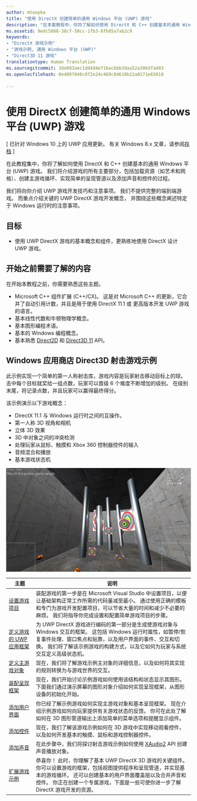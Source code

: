 ```yaml
---
author: mtoepke
title: "使用 DirectX 创建简单的通用 Windows 平台 (UWP) 游戏"
description: "在本套教程中，你将了解如何使用 DirectX 和 C++ 创建基本的通用 Windows 平台 (UWP) 游戏。"
ms.assetid: 9edc5868-38cf-58cc-1fb3-8fb85a7ab2c9
keywords:
- "DirectX 游戏示例"
- "游戏示例, 通用 Windows 平台 (UWP)"
- "Direct3D 11 游戏"
translationtype: Human Translation
ms.sourcegitcommit: 3de603aec1dd4d4e716acbbb3daa52a306dfa403
ms.openlocfilehash: 0e409f846c0f2e24c469c84610b22a0171e65018

---
```


# 使用 DirectX 创建简单的通用 Windows 平台 (UWP) 游戏


\[ 已针对 Windows 10 上的 UWP 应用更新。 有关 Windows 8.x 文章，请参阅[存档](http://go.microsoft.com/fwlink/p/?linkid=619132) \]

在此教程集中，你将了解如何使用 DirectX 和 C++ 创建基本的通用 Windows 平台 (UWP) 游戏。 我们将介绍游戏的所有主要部分，包括加载资源（如艺术和网格）、创建主游戏循环、实现简单的呈现管道以及添加声音和控件的过程。

我们将向你介绍 UWP 游戏开发技巧和注意事项。 我们不提供完整的端到端游戏。 而重点介绍关键的 UWP DirectX 游戏开发概念， 并围绕这些概念阐述特定于 Windows 运行时的注意事项。

## 目标


-   使用 UWP DirectX 游戏的基本概念和组件，更熟练地使用 DirectX 设计 UWP 游戏。

## 开始之前需要了解的内容


在开始本教程之前，你需要熟悉这些主题。

-   Microsoft C++ 组件扩展 (C++/CX)。 这是对 Microsoft C++ 的更新，它合并了自动引用计数，并且是用于使用 DirectX 11.1 或 更高版本开发 UWP 游戏的语言。
-   基本线性代数和牛顿物理学概念。
-   基本图形编程术语。
-   基本的 Windows 编程概念。
-   基本熟悉 [Direct2D](https://msdn.microsoft.com/library/windows/apps/dd370990.aspx) 和 [Direct3D 11](https://msdn.microsoft.com/library/windows/desktop/hh404569) API。

##  Windows 应用商店 Direct3D 射击游戏示例


此示例实现一个简单的第一人称射击库，游戏内容是玩家射击移动目标上的球。 击中每个目标就奖给一组点数，玩家可以晋级 6 个难度不断增加的级别。 在级别末尾，将记录点数，并且玩家可以赢得最终得分。

该示例演示以下游戏概念：

-   DirectX 11.1 与 Windows 运行时之间的互操作。
-   第一人称 3D 视角和相机
-   立体 3D 效果
-   3D 中对象之间的冲突检测
-   处理玩家从鼠标、触摸和 Xbox 360 控制器控件的输入
-   音频混合和播放
-   基本游戏状态机

![正在操作的游戏示例](images/simple3dgame-display.png)


| 主题 | 说明 |
|---------------------------------------------------------------------------------------------------|----------------------------------------------------------------------------------------------------------------------------------------------------------------------------------------------------------------------------------------------------------------------------------------------------------------------------------------------------------------------------------------------------------------------------------------------------------------|
| [设置游戏项目](tutorial--setting-up-the-games-infrastructure.md) | 装配游戏的第一步是在 Microsoft Visual Studio 中设置项目，以便让基础架构正常工作所需的代码量减至最小。 通过使用正确的模板和专门为游戏开发配置项目，可以节省大量的时间和减少不必要的麻烦。 我们将指导你完成设置和配置简单游戏项目的步骤。 |
| [定义游戏的 UWP 应用框架](tutorial--building-the-games-metro-style-app-framework.md) | 为 UWP DirectX 游戏进行编码的第一部分是生成使游戏对象与 Windows 交互的框架。 这包括 Windows 运行时属性，如暂停/恢复事件处理、窗口焦点和贴靠，以及用户界面的事件、交互和切换。 我们将了解该示例游戏的构建方式，以及它如何为玩家与系统交互定义高级状态机。 |
| [定义主游戏对象](tutorial--defining-the-main-game-loop.md) | 现在，我们将了解游戏示例主对象的详细信息，以及如何将其实现的规则转换为与游戏世界的交互。 |
| [装配呈现框架](tutorial--assembling-the-rendering-pipeline.md) | 现在，我们开始讨论示例游戏如何使用该结构和状态显示其图形。 下面我们通过演示屏幕的图形对象介绍如何实现呈现框架，从图形设备的初始化开始。 |
| [添加用户界面](tutorial--adding-a-user-interface.md) | 你已经了解示例游戏如何实现主游戏对象和基本呈现框架。 现在介绍示例游戏如何向玩家提供有关游戏状态的反馈。 你可在此处了解如何在 3D 图形管道输出上添加简单的菜单选项和提醒显示组件。 |
| [添加控件](tutorial--adding-controls.md) | 现在，我们了解该游戏示例如何在 3D 游戏中实现移动观看控件，以及如何开发基本的触摸、鼠标和游戏控制器控件。 |
| [添加声音](tutorial--adding-sound.md) | 在此步骤中，我们将探讨射击游戏示例如何使用 [XAudio2](https://msdn.microsoft.com/library/windows/desktop/ee415813) API 创建声音播放对象。 |
| [扩展游戏示例](tutorial-resources.md) | 恭喜你！ 此时，你理解了基本 UWP DirectX 3D 游戏的关键组件。 你可以设置游戏的框架，包括视图提供程序和呈现管道，并实现基本的游戏循环。 还可以创建基本的用户界面覆盖层以及合并声音和控件。 你正在创建一个专属游戏，下面是一些可使你进一步了解 DirectX 游戏开发的资源。 |
 

 

 







<!--HONumber=Aug16_HO3-->


